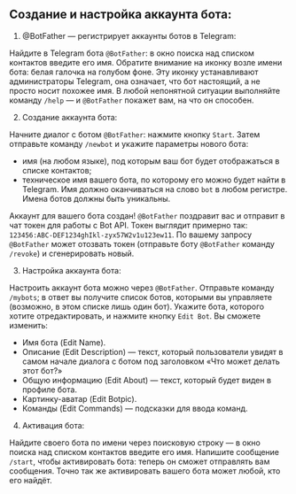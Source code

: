 ## Создание и настройка аккаунта бота:
<!--details><summary>Развернуть</summary><p></p-->
  
1. @BotFather — регистрирует аккаунты ботов в Telegram:

Найдите в Telegram бота `@BotFather`: в окно поиска над списком контактов введите его имя.
Обратите внимание на иконку возле имени бота: белая галочка на голубом фоне. Эту иконку устанавливают администраторы Telegram, она означает, что бот настоящий, а не просто носит похожее имя. В любой непонятной ситуации выполняйте команду `/help` — и `@BotFather` покажет вам, на что он способен.

2. Создание аккаунта бота:

Начните диалог с ботом `@BotFather`: нажмите кнопку `Start`. Затем отправьте команду `/newbot` и укажите параметры нового бота:
   - имя (на любом языке), под которым ваш бот будет отображаться в списке контактов;
   - техническое имя вашего бота, по которому его можно будет найти в Telegram. Имя должно оканчиваться на слово `bot` в любом регистре. Имена ботов должны быть уникальны.

Аккаунт для вашего бота создан! 
`@BotFather` поздравит вас и отправит в чат токен для работы с Bot API. Токен выглядит примерно так: `123456:ABC-DEF1234ghIkl-zyx57W2v1u123ew11`. По вашему запросу `@BotFather` может отозвать токен (отправьте боту `@BotFather` команду `/revoke`) и сгенерировать новый.

3. Настройка аккаунта бота:

Настроить аккаунт бота можно через `@BotFather`.
Отправьте команду `/mybots`; в ответ вы получите список ботов, которыми вы управляете (возможно, в этом списке лишь один бот). Укажите бота, которого хотите отредактировать, и нажмите кнопку `Edit Bot`.
Вы сможете изменить:
   * Имя бота (Edit Name).
   * Описание (Edit Description) — текст, который пользователи увидят в самом начале диалога с ботом под заголовком «Что может делать этот бот?»
   * Общую информацию (Edit About) — текст, который будет виден в профиле бота.
   * Картинку-аватар (Edit Botpic).
   * Команды (Edit Commands) — подсказки для ввода команд.
  
4. Активация бота:
  
Найдите своего бота по имени через поисковую строку — в окно поиска над списком контактов введите его имя. Напишите сообщение `/start`, чтобы активировать бота: теперь он сможет отправлять вам сообщения. Точно так же активировать вашего бота может любой, кто его найдёт.  

<!--[⬆️Оглавление](#оглавление)
</details-->

